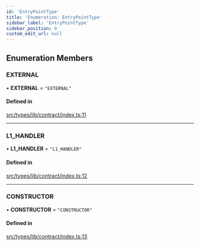 ```yaml
---
id: 'EntryPointType'
title: 'Enumeration: EntryPointType'
sidebar_label: 'EntryPointType'
sidebar_position: 0
custom_edit_url: null
---
```


## Enumeration Members

### EXTERNAL

• **EXTERNAL** = `"EXTERNAL"`

#### Defined in

[src/types/lib/contract/index.ts:11](https://github.com/0xs34n/starknet.js/blob/develop/src/types/lib/contract/index.ts#L11)

---

### L1_HANDLER

• **L1_HANDLER** = `"L1_HANDLER"`

#### Defined in

[src/types/lib/contract/index.ts:12](https://github.com/0xs34n/starknet.js/blob/develop/src/types/lib/contract/index.ts#L12)

---

### CONSTRUCTOR

• **CONSTRUCTOR** = `"CONSTRUCTOR"`

#### Defined in

[src/types/lib/contract/index.ts:13](https://github.com/0xs34n/starknet.js/blob/develop/src/types/lib/contract/index.ts#L13)

